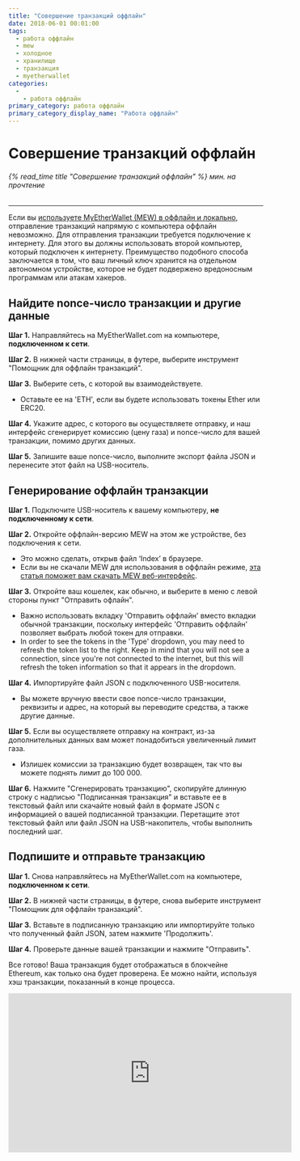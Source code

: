 ```yaml
---
title: "Совершение транзакций оффлайн"
date: 2018-06-01 00:01:00
tags:
  - работа оффлайн
  - mew
  - холодное
  - хранилище
  - транзакция
  - myetherwallet
categories:
  - 
    - работа оффлайн
primary_category: работа оффлайн
primary_category_display_name: "Работа оффлайн"
---
```


# **Совершение транзакций оффлайн**

###### {% read_time title "Совершение транзакций оффлайн" %} мин. на прочтение

* * *

Если вы [используете MyEtherWallet (MEW) в оффлайн и локально](/@@@@@@/offline/using-mew-offline/), отправление транзакций напрямую с компьютера оффлайн невозможно. Для отправления транзакции требуется подключение к интернету. Для этого вы должны использовать второй компьютер, который подключен к интернету. Преимущество подобного способа заключается в том, что ваш личный ключ хранится на отдельном автономном устройстве, которое не будет подвержено вредоносным программам или атакам хакеров.

## **Найдите nonce-число транзакции и другие данные**

**Шаг 1.** Направляйтесь на MyEtherWallet.com на компьютере, **подключенном к сети**.

**Шаг 2.** В нижней части страницы, в футере, выберите инструмент "Помощник для оффлайн транзакций".

**Шаг 3.** Выберите сеть, с которой вы взаимодействуете.

-   Оставьте ее на 'ETH', если вы будете использовать токены Ether или ERC20.

**Шаг 4.** Укажите адрес, с которого вы осуществляете отправку, и наш интерфейс сгенерирует комиссию (цену газа) и nonce-число для вашей транзакции, помимо других данных.

**Шаг 5.** Запишите ваше nonce-число, выполните экспорт файла JSON и перенесите этот файл на USB-носитель.

## **Генерирование оффлайн транзакции**

**Шаг 1.** Подключите USB-носитель к вашему компьютеру, **не подключенному к сети**.

**Шаг 2.** Откройте оффлайн-версию MEW на этом же устройстве, без подключения к сети.

-   Это можно сделать, открыв файл ‘Index’ в браузере.
-   Если вы не скачали MEW для использования в оффлайн режиме, [эта статья поможет вам скачать MEW веб-интерфейс](/@@@@@@/offline/using-mew-offline/).

**Шаг 3.** Откройте ваш кошелек, как обычно, и выберите в меню с левой стороны пункт "Отправить офлайн".

-   Важно использовать вкладку 'Отправить оффлайн' вместо вкладки обычной транзакции, поскольку интерфейс 'Отправить оффлайн' позволяет выбрать любой токен для отправки.
- In order to see the tokens in the 'Type' dropdown, you may need to refresh the token list to the right. Keep in mind that you will not see a connection, since you're not connected to the internet, but this will refresh the token information so that it appears in the dropdown.

**Шаг 4.** Импортируйте файл JSON с подключенного USB-носителя.

-   Вы можете вручную ввести свое nonce-число транзакции, реквизиты и адрес, на который вы переводите средства, а также другие данные.

**Шаг 5.** Если вы осуществляете отправку на контракт, из-за дополнительных данных вам может понадобиться увеличенный лимит газа.

-   Излишек комиссии за транзакцию будет возвращен, так что вы можете поднять лимит до 100 000.

**Шаг 6.** Нажмите "Сгенерировать транзакцию", скопируйте длинную строку с надписью "Подписанная транзакция" и вставьте ее в текстовый файл или скачайте новый файл в формате JSON с информацией о вашей подписанной транзакции. Перетащите этот текстовый файл или файл JSON на USB-накопитель, чтобы выполнить последний шаг.

## **Подпишите и отправьте транзакцию**

**Шаг 1.** Снова направляйтесь на MyEtherWallet.com на компьютере, **подключенном к сети**.

**Шаг 2.** В нижней части страницы, в футере, снова выберите инструмент "Помощник для оффлайн транзакций".

**Шаг 3.** Вставьте в подписанную транзакцию или импортируйте только что полученный файл JSON, затем нажмите 'Продолжить'.

**Шаг 4.** Проверьте данные вашей транзакции и нажмите "Отправить". <br>

Все готово! Ваша транзакция будет отображаться в блокчейне Ethereum, как только она будет проверена. Ее можно найти, используя хэш транзакции, показанный в конце процесса.

<div class="youtube-video">
<iframe width="560" height="315" src="https://www.youtube.com/embed/9_6EU1QPU0k" frameborder="0" allow="accelerometer; autoplay; encrypted-media; gyroscope; picture-in-picture" allowfullscreen></iframe>
</div>

